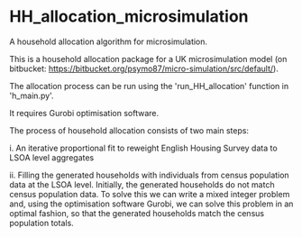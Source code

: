 # HH_allocation_microsimulation
A household allocation algorithm for microsimulation.

This is a household allocation package for a UK microsimulation model (on bitbucket: https://bitbucket.org/psymo87/micro-simulation/src/default/). 

The allocation process can be run using the 'run_HH_allocation' function in 'h_main.py'.

It requires Gurobi optimisation software.

The process of household allocation consists of two main steps:

i. An iterative proportional fit to reweight English Housing Survey data to LSOA level aggregates

ii. Filling the generated households with individuals from census population data at the LSOA level. Initially, the generated households 
    do not match census population data. To solve this we can write a mixed integer problem and, using the optimisation software Gurobi, 
    we can solve this problem in an optimal fashion, so that the generated households match the census population totals.   

